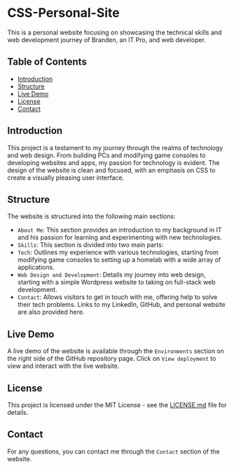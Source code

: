 # CSS-Personal-Site

This is a personal website focusing on showcasing the technical skills and web development journey of Branden, an IT Pro, and web developer.

## Table of Contents

- [Introduction](#introduction)
- [Structure](#structure)
- [Live Demo](#live-demo)
- [License](#license)
- [Contact](#contact)

## Introduction

This project is a testament to my journey through the realms of technology and web design. From building PCs and modifying game consoles to developing websites and apps, my passion for technology is evident. The design of the website is clean and focused, with an emphasis on CSS to create a visually pleasing user interface.

## Structure

The website is structured into the following main sections:

- `About Me`: This section provides an introduction to my background in IT and his passion for learning and experimenting with new technologies.
- `Skills`: This section is divided into two main parts:
- `Tech`: Outlines my experience with various technologies, starting from modifying game consoles to setting up a homelab with a wide array of applications.
- `Web Design and Development`: Details my journey into web design, starting with a simple Wordpress website to taking on full-stack web development.
- `Contact`: Allows visitors to get in touch with me, offering help to solve their tech problems. Links to my LinkedIn, GitHub, and personal website are also provided here.

## Live Demo

A live demo of the website is available through the `Environments` section on the right side of the GitHub repository page. Click on `View deployment` to view and interact with the live website.

## License

This project is licensed under the MIT License - see the [LICENSE.md](LICENSE.md) file for details.

## Contact

For any questions, you can contact me through the `Contact` section of the website.
